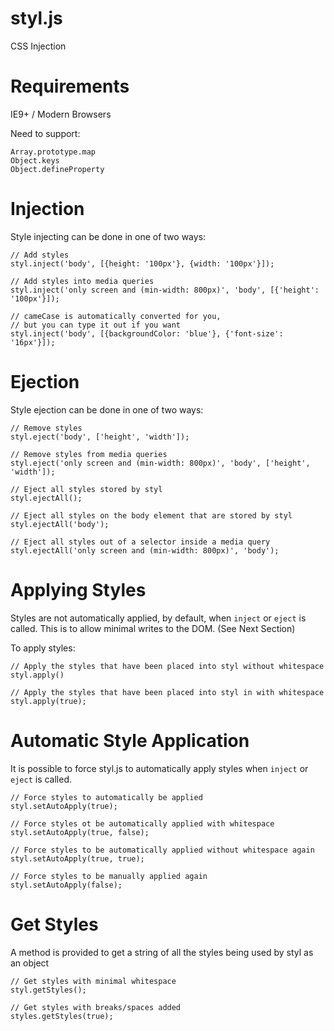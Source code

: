 styl.js
=========

CSS Injection

Requirements
============

IE9+ / Modern Browsers

Need to support:
```
Array.prototype.map
Object.keys
Object.defineProperty
```

Injection
=========

Style injecting can be done in one of two ways:

```
// Add styles
styl.inject('body', [{height: '100px'}, {width: '100px'}]);

// Add styles into media queries
styl.inject('only screen and (min-width: 800px)', 'body', [{'height': '100px'}]);

// cameCase is automatically converted for you, 
// but you can type it out if you want
styl.inject('body', [{backgroundColor: 'blue'}, {'font-size': '16px'}]);
```

Ejection
========

Style ejection can be done in one of two ways:

```
// Remove styles
styl.eject('body', ['height', 'width']);

// Remove styles from media queries
styl.eject('only screen and (min-width: 800px)', 'body', ['height', 'width']);

// Eject all styles stored by styl
styl.ejectAll();

// Eject all styles on the body element that are stored by styl
styl.ejectAll('body');

// Eject all styles out of a selector inside a media query
styl.ejectAll('only screen and (min-width: 800px)', 'body');
```

Applying Styles
===============

Styles are not automatically applied, by default, when ```inject``` or ```eject``` is called. This is to allow minimal writes to the DOM. (See Next Section)

To apply styles:

```
// Apply the styles that have been placed into styl without whitespace
styl.apply()

// Apply the styles that have been placed into styl in with whitespace
styl.apply(true);
```

Automatic Style Application
===========================

It is possible to force styl.js to automatically apply styles when ```inject``` or ```eject``` is called.

```
// Force styles to automatically be applied
styl.setAutoApply(true);

// Force styles ot be automatically applied with whitespace
styl.setAutoApply(true, false);

// Force styles to be automatically applied without whitespace again
styl.setAutoApply(true, true);

// Force styles to be manually applied again
styl.setAutoApply(false);
```

Get Styles
==========

A method is provided to get a string of all the styles being used by styl as an object

```
// Get styles with minimal whitespace
styl.getStyles();

// Get styles with breaks/spaces added
styles.getStyles(true);
```